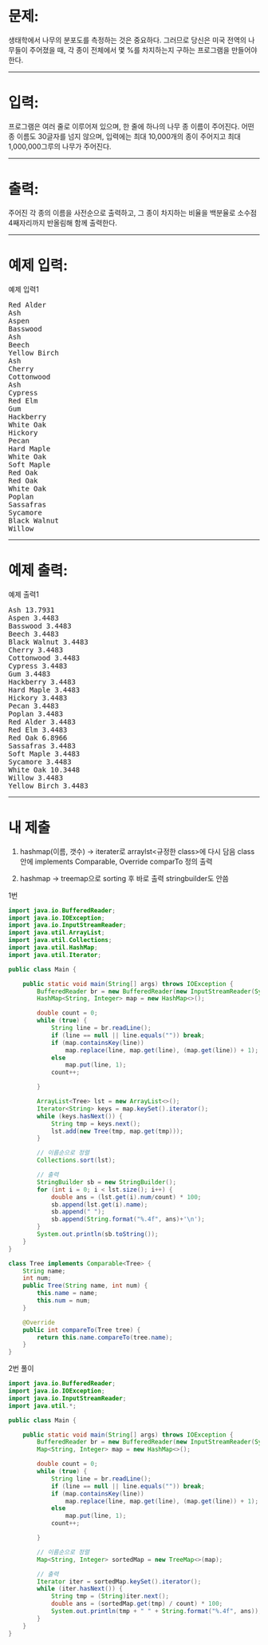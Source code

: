 # 문제: 
생태학에서 나무의 분포도를 측정하는 것은 중요하다. 그러므로 당신은 미국 전역의 나무들이 주어졌을 때, 각 종이 전체에서 몇 %를 차지하는지 구하는 프로그램을 만들어야 한다.

---
# 입력:
프로그램은 여러 줄로 이루어져 있으며, 한 줄에 하나의 나무 종 이름이 주어진다. 어떤 종 이름도 30글자를 넘지 않으며, 입력에는 최대 10,000개의 종이 주어지고 최대 1,000,000그루의 나무가 주어진다.

---
# 출력: 
주어진 각 종의 이름을 사전순으로 출력하고, 그 종이 차지하는 비율을 백분율로 소수점 4째자리까지 반올림해 함께 출력한다.


---
# 예제 입력:

예제 입력1
<pre>
Red Alder
Ash
Aspen
Basswood
Ash
Beech
Yellow Birch
Ash
Cherry
Cottonwood
Ash
Cypress
Red Elm
Gum
Hackberry
White Oak
Hickory
Pecan
Hard Maple
White Oak
Soft Maple
Red Oak
Red Oak
White Oak
Poplan
Sassafras
Sycamore
Black Walnut
Willow
</pre>

---
# 예제 출력:

예제 출력1
<pre>
Ash 13.7931
Aspen 3.4483
Basswood 3.4483
Beech 3.4483
Black Walnut 3.4483
Cherry 3.4483
Cottonwood 3.4483
Cypress 3.4483
Gum 3.4483
Hackberry 3.4483
Hard Maple 3.4483
Hickory 3.4483
Pecan 3.4483
Poplan 3.4483
Red Alder 3.4483
Red Elm 3.4483
Red Oak 6.8966
Sassafras 3.4483
Soft Maple 3.4483
Sycamore 3.4483
White Oak 10.3448
Willow 3.4483
Yellow Birch 3.4483
</pre>

---
# 내 제출

1. hashmap(이름, 갯수) -> iterater로 arraylst<규정한 class>에 다시 담음 
class안에 implements Comparable, Override comparTo 정의
출력

2. hashmap -> treemap으로 sorting 후 바로 출력
stringbuilder도 안씀


1번 

~~~java
import java.io.BufferedReader;
import java.io.IOException;
import java.io.InputStreamReader;
import java.util.ArrayList;
import java.util.Collections;
import java.util.HashMap;
import java.util.Iterator;

public class Main {

    public static void main(String[] args) throws IOException {
        BufferedReader br = new BufferedReader(new InputStreamReader(System.in));
        HashMap<String, Integer> map = new HashMap<>();

        double count = 0;
        while (true) {
            String line = br.readLine();
            if (line == null || line.equals("")) break;
            if (map.containsKey(line))
                map.replace(line, map.get(line), (map.get(line)) + 1);
            else
                map.put(line, 1);
            count++;

        }

        ArrayList<Tree> lst = new ArrayList<>();
        Iterator<String> keys = map.keySet().iterator();
        while (keys.hasNext()) {
            String tmp = keys.next();
            lst.add(new Tree(tmp, map.get(tmp)));
        }

        // 이름순으로 정렬
        Collections.sort(lst);

        // 출력
        StringBuilder sb = new StringBuilder();
        for (int i = 0; i < lst.size(); i++) {
            double ans = (lst.get(i).num/count) * 100;
            sb.append(lst.get(i).name);
            sb.append(" ");
            sb.append(String.format("%.4f", ans)+'\n');
        }
        System.out.println(sb.toString());
    }
}

class Tree implements Comparable<Tree> {
    String name;
    int num;
    public Tree(String name, int num) {
        this.name = name;
        this.num = num;
    }

    @Override
    public int compareTo(Tree tree) {
        return this.name.compareTo(tree.name);
    }
}
~~~

2번 풀이

~~~java
import java.io.BufferedReader;
import java.io.IOException;
import java.io.InputStreamReader;
import java.util.*;

public class Main {

    public static void main(String[] args) throws IOException {
        BufferedReader br = new BufferedReader(new InputStreamReader(System.in));
        Map<String, Integer> map = new HashMap<>();

        double count = 0;
        while (true) {
            String line = br.readLine();
            if (line == null || line.equals("")) break;
            if (map.containsKey(line))
                map.replace(line, map.get(line), (map.get(line)) + 1);
            else
                map.put(line, 1);
            count++;

        }

        // 이름순으로 정렬
        Map<String, Integer> sortedMap = new TreeMap<>(map);

        // 출력
        Iterator iter = sortedMap.keySet().iterator();
        while (iter.hasNext()) {
            String tmp = (String)iter.next();
            double ans = (sortedMap.get(tmp) / count) * 100;
            System.out.println(tmp + " " + String.format("%.4f", ans));
        }
    }
}
~~~

